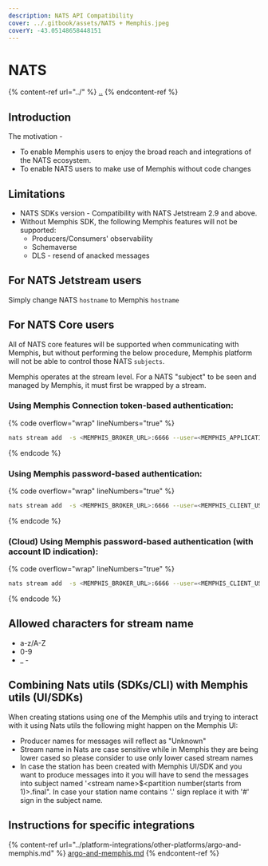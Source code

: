 ```yaml
---
description: NATS API Compatibility
cover: ../.gitbook/assets/NATS + Memphis.jpeg
coverY: -43.05148658448151
---
```


# NATS

{% content-ref url="../" %}
[..](../)
{% endcontent-ref %}

## Introduction

The motivation -

* To enable Memphis users to enjoy the broad reach and integrations of the NATS ecosystem.
* To enable NATS users to make use of Memphis without code changes

## Limitations

* NATS SDKs version - Compatibility with NATS Jetstream 2.9 and above.
* Without Memphis SDK, the following Memphis features will not be supported:
  * Producers/Consumers' observability
  * Schemaverse
  * DLS - resend of anacked messages

## For NATS Jetstream users

Simply change NATS `hostname` to Memphis `hostname`

## For NATS Core users

All of NATS core features will be supported when communicating with Memphis, but without performing the below procedure, Memphis platform will not be able to control those NATS `subjects`.

Memphis operates at the stream level. For a NATS "subject" to be seen and managed by Memphis, it must first be wrapped by a stream.

### Using Memphis Connection token-based authentication:

{% code overflow="wrap" lineNumbers="true" %}
```bash
nats stream add  -s <MEMPHIS_BROKER_URL>:6666 --user=<MEMPHIS_APPLICATION_USER>::<MEMPHIS_CONNECTION_TOKEN> 
```
{% endcode %}

### Using Memphis password-based authentication:

{% code overflow="wrap" lineNumbers="true" %}
```bash
nats stream add  -s <MEMPHIS_BROKER_URL>:6666 --user=<MEMPHIS_CLIENT_USER> --password=<MEMPHIS_CLIENT_USER_PASSWORD>
```
{% endcode %}

### (Cloud) Using Memphis password-based authentication (with account ID indication):

{% code overflow="wrap" lineNumbers="true" %}
```bash
nats stream add  -s <MEMPHIS_BROKER_URL>:6666 --user=<MEMPHIS_CLIENT_USER>$<ACCOUNT_ID> --password=<MEMPHIS_CLIENT_USER_PASSWORD>
```
{% endcode %}

## Allowed characters for stream name

* a-z/A-Z
* 0-9
* \_ -&#x20;

## Combining Nats utils (SDKs/CLI) with Memphis utils (UI/SDKs)

When creating stations using one of the Memphis utils and trying to interact with it using Nats utils the following might happen on the Memphis UI:

* Producer names for messages will reflect as "Unknown"
* Stream name in Nats are case sensitive while in Memphis they are being lower cased so please consider to use only lower cased stream names
* In case the station has been created with Memphis UI/SDK and you want to produce messages into it you will have to send the messages into subject named '\<stream name>$\<partition number(starts from 1)>.final". In case your station name contains '.' sign replace it with '#' sign in the subject name.

## Instructions for specific integrations

{% content-ref url="../platform-integrations/other-platforms/argo-and-memphis.md" %}
[argo-and-memphis.md](../platform-integrations/other-platforms/argo-and-memphis.md)
{% endcontent-ref %}
